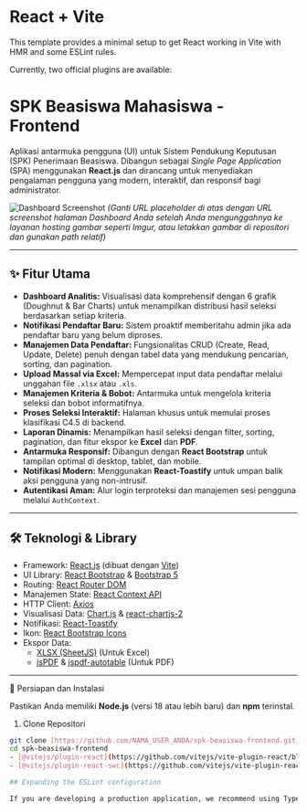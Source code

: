# React + Vite

This template provides a minimal setup to get React working in Vite with HMR and some ESLint rules.

Currently, two official plugins are available:
# SPK Beasiswa Mahasiswa - Frontend

Aplikasi antarmuka pengguna (UI) untuk Sistem Pendukung Keputusan (SPK) Penerimaan Beasiswa. Dibangun sebagai _Single Page Application_ (SPA) menggunakan **React.js** dan dirancang untuk menyediakan pengalaman pengguna yang modern, interaktif, dan responsif bagi administrator.

![Dashboard Screenshot](https://i.imgur.com/your-dashboard-screenshot.png) 
*(Ganti URL placeholder di atas dengan URL screenshot halaman Dashboard Anda setelah Anda mengunggahnya ke layanan hosting gambar seperti Imgur, atau letakkan gambar di repositori dan gunakan path relatif)*

---

## ✨ Fitur Utama

-   **Dashboard Analitis:** Visualisasi data komprehensif dengan 6 grafik (Doughnut & Bar Charts) untuk menampilkan distribusi hasil seleksi berdasarkan setiap kriteria.
-   **Notifikasi Pendaftar Baru:** Sistem proaktif memberitahu admin jika ada pendaftar baru yang belum diproses.
-   **Manajemen Data Pendaftar:** Fungsionalitas CRUD (Create, Read, Update, Delete) penuh dengan tabel data yang mendukung pencarian, sorting, dan pagination.
-   **Upload Massal via Excel:** Mempercepat input data pendaftar melalui unggahan file `.xlsx` atau `.xls`.
-   **Manajemen Kriteria & Bobot:** Antarmuka untuk mengelola kriteria seleksi dan bobot informatifnya.
-   **Proses Seleksi Interaktif:** Halaman khusus untuk memulai proses klasifikasi C4.5 di backend.
-   **Laporan Dinamis:** Menampilkan hasil seleksi dengan filter, sorting, pagination, dan fitur ekspor ke **Excel** dan **PDF**.
-   **Antarmuka Responsif:** Dibangun dengan **React Bootstrap** untuk tampilan optimal di desktop, tablet, dan mobile.
-   **Notifikasi Modern:** Menggunakan **React-Toastify** untuk umpan balik aksi pengguna yang non-intrusif.
-   **Autentikasi Aman:** Alur login terproteksi dan manajemen sesi pengguna melalui `AuthContext`.

---

## 🛠️ Teknologi & Library

-   Framework: [React.js](https://reactjs.org/) (dibuat dengan [Vite](https://vitejs.dev/))
-   UI Library: [React Bootstrap](https://react-bootstrap.github.io/) & [Bootstrap 5](https://getbootstrap.com/)
-   Routing: [React Router DOM](https://reactrouter.com/)
-   Manajemen State: [React Context API](https://reactjs.org/docs/context.html)
-   HTTP Client: [Axios](https://axios-http.com/)
-   Visualisasi Data: [Chart.js](https://www.chartjs.org/) & [react-chartjs-2](https://react-chartjs-2.js.org/)
-   Notifikasi: [React-Toastify](https://fkhadra.github.io/react-toastify/introduction)
-   Ikon: [React Bootstrap Icons](https://icons.getbootstrap.com/)
-   Ekspor Data:
    -   [XLSX (SheetJS)](https://sheetjs.com/) (Untuk Excel)
    -   [jsPDF](https://github.com/parallax/jsPDF) & [jspdf-autotable](https://github.com/simonbengtsson/jspdf-autotable) (Untuk PDF)

---

🚀 Persiapan dan Instalasi

Pastikan Anda memiliki **Node.js** (versi 18 atau lebih baru) dan **npm** terinstal.

1. Clone Repositori
```bash
git clone [https://github.com/NAMA_USER_ANDA/spk-beasiswa-frontend.git](https://github.com/NAMA_USER_ANDA/spk-beasiswa-frontend.git)
cd spk-beasiswa-frontend
- [@vitejs/plugin-react](https://github.com/vitejs/vite-plugin-react/blob/main/packages/plugin-react) uses [Babel](https://babeljs.io/) for Fast Refresh
- [@vitejs/plugin-react-swc](https://github.com/vitejs/vite-plugin-react/blob/main/packages/plugin-react-swc) uses [SWC](https://swc.rs/) for Fast Refresh

## Expanding the ESLint configuration

If you are developing a production application, we recommend using TypeScript with type-aware lint rules enabled. Check out the [TS template](https://github.com/vitejs/vite/tree/main/packages/create-vite/template-react-ts) for information on how to integrate TypeScript and [`typescript-eslint`](https://typescript-eslint.io) in your project.
